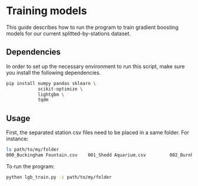 # Training models

This guide describes how to run the program to train gradient boosting models for our current splitted-by-stations dataset.

## Dependencies

In order to set up the necessary environment to run this script, make sure you install the following dependencies.

```bash
pip install numpy pandas sklearn \
            scikit-optimize \
            lightgbm \
            tqdm
```

## Usage

First, the separated station csv files need to be placed in a same folder. For instance:

```bash
ls path/to/my/folder
000_Buckingham Fountain.csv    001_Shedd Aquarium.csv         002_Burnham Harbor.csv         003_State St & Harrison St.csv 004_Dusable Harbor.csv
```

To run the program:

```bash
python lgb_train.py -i path/to/my/folder
```
